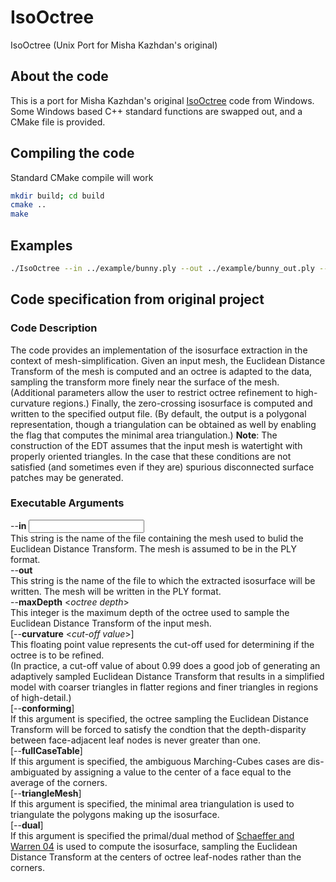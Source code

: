 # IsoOctree
IsoOctree (Unix Port for Misha Kazhdan's original)

## About the code
This is a port for Misha Kazhdan's original [IsoOctree](http://www.cs.jhu.edu/~misha/Code/IsoOctree/) code from Windows. Some Windows based C++ standard functions are swapped out, and a CMake file is provided. 

## Compiling the code
Standard CMake compile will work
```bash
mkdir build; cd build
cmake ..
make
```

## Examples
```bash
./IsoOctree --in ../example/bunny.ply --out ../example/bunny_out.ply --maxDepth 6
```

## Code specification from original project
### Code Description
The code provides an implementation of the isosurface extraction in the context of mesh-simplification. Given an input mesh, the Euclidean Distance Transform of the mesh is computed and an octree is adapted to the data, sampling the transform more finely near the surface of the mesh. (Additional parameters allow the user to restrict octree refinement to high-curvature regions.) Finally, the zero-crossing isosurface is computed and written to the specified output file. (By default, the output is a polygonal representation, though a triangulation can be obtained as well by enabling the flag that computes the minimal area triangulation.)
**Note**: The construction of the EDT assumes that the input mesh is watertight with properly oriented triangles. In the case that these conditions are not satisfied (and sometimes even if they are) spurious disconnected surface patches may be generated.

### Executable Arguments
--**in** *<input mesh>*  
      This string is the name of the file containing the mesh used to bulid the Euclidean Distance Transform. The mesh is assumed to be in the PLY format.  
--**out** *<output mesh>*  
      This string is the name of the file to which the extracted isosurface will be written. The mesh will be written in the PLY format.  
--**maxDepth** <*octree depth*>  
      This integer is the maximum depth of the octree used to sample the Euclidean Distance Transform of the input mesh.  
[--**curvature** <*cut-off value*>]  
      This floating point value represents the cut-off used for determining if the octree is to be refined.  
      (In practice, a cut-off value of about 0.99 does a good job of generating an adaptively sampled Euclidean Distance Transform that results in a simplified model with coarser triangles in flatter regions and finer triangles in regions of high-detail.)  
[--**conforming**]  
      If this argument is specified, the octree sampling the Euclidean Distance Transform will be forced to satisfy the condtion that the depth-disparity between face-adjacent leaf nodes is never greater than one.  
[--**fullCaseTable**]  
      If this argument is specified, the ambiguous Marching-Cubes cases are dis-ambiguated by assigning a value to the center of a face equal to the average of the corners.  
[--**triangleMesh**]  
      If this argument is specified, the minimal area triangulation is used to triangulate the polygons making up the isosurface.   
[--**dual**]  
      If this argument is specified the primal/dual method of [Schaeffer and Warren 04](https://www.cs.rice.edu/~jwarren/papers/dmc.pdf) is used to compute the isosurface, sampling the Euclidean Distance Transform at the centers of octree leaf-nodes rather than the corners.  
